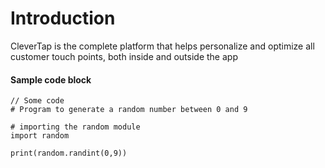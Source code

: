# Introduction

CleverTap is the complete platform that helps personalize and optimize all customer touch points, both inside and outside the app

#### Sample code block

```
// Some code
# Program to generate a random number between 0 and 9

# importing the random module
import random

print(random.randint(0,9))

```
